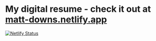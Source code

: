 # My digital resume - check it out at [matt-downs.netlify.app](https://matt-downs.netlify.app/)

[![Netlify Status](https://api.netlify.com/api/v1/badges/f8181367-c2f5-417d-800d-a17d7f681774/deploy-status)](https://app.netlify.com/sites/matt-downs/deploys)
